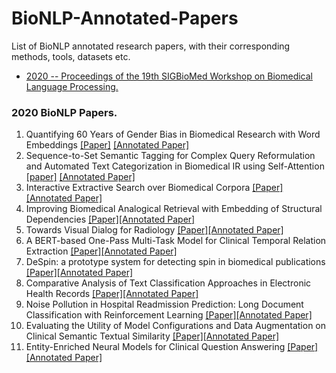 # BioNLP-Annotated-Papers
List of BioNLP annotated research papers, with their corresponding methods, tools, datasets etc.

- [ 2020 -- Proceedings of the 19th SIGBioMed Workshop on Biomedical Language Processing. ](#2020)

<a name="2020"></a>
### 2020 BioNLP Papers.
1. Quantifying 60 Years of Gender Bias in Biomedical Research with Word Embeddings [[Paper]](https://www.aclweb.org/anthology/2020.bionlp-1.1.pdf) [[Annotated Paper]](https://github.com/asad1996172/BioNLP-Annotated-Papers/blob/main/2020/1_2020_Quantifying_60_Years_of_Gender_Bias_in_Biomedical_Research_with_Word_Embeddings.pdf)
1. Sequence-to-Set Semantic Tagging for Complex Query Reformulation and Automated Text Categorization in Biomedical IR using Self-Attention [[paper]](https://www.aclweb.org/anthology/2020.bionlp-1.2.pdf) [[Annotated Paper]](https://github.com/asad1996172/BioNLP-Annotated-Papers/blob/main/2020/2_2020_Sequence-to-Set%20Semantic%20Tagging%20for%20Complex%20Query%20Reformulation%20and%20Automated%20Text%20Categorization%20in%20Biomedical%20IR%20using%20Self-Attention.pdf)
1. Interactive Extractive Search over Biomedical Corpora [[Paper]](https://www.aclweb.org/anthology/2020.bionlp-1.3.pdf)[[Annotated Paper]](https://github.com/asad1996172/BioNLP-Annotated-Papers/blob/main/2020/3_2020_Interactive%20Extractive%20Search%20over%20Biomedical%20Corpora.pdf)
1. Improving Biomedical Analogical Retrieval with Embedding of Structural Dependencies [[Paper]](https://www.aclweb.org/anthology/2020.bionlp-1.3.pdf)[[Annotated Paper]](https://github.com/asad1996172/BioNLP-Annotated-Papers/blob/main/2020/4_2020_Improving%20Biomedical%20Analogical%20Retrieval%20with%20Embedding%20of%20Structural%20Dependencies%202.pdf)
1. Towards Visual Dialog for Radiology [[Paper]](https://www.aclweb.org/anthology/2020.bionlp-1.6.pdf)[[Annotated Paper]](https://github.com/asad1996172/BioNLP-Annotated-Papers/blob/main/2020/5_2020_Towards%20Visual%20Dialog%20for%20Radiology%202.pdf)
1. A BERT-based One-Pass Multi-Task Model for Clinical Temporal Relation Extraction [[Paper]](https://www.aclweb.org/anthology/2020.bionlp-1.7.pdf)[[Annotated Paper]](https://github.com/asad1996172/BioNLP-Annotated-Papers/blob/main/2020/6_2020_A%20BERT-based%20One-Pass%20Multi-Task%20Model%20for%20Clinical%20Temporal%20Relation%20Extraction%202.pdf)
1. DeSpin: a prototype system for detecting spin in biomedical publications [[Paper]](https://www.aclweb.org/anthology/2020.bionlp-1.5.pdf)[[Annotated Paper]](https://github.com/asad1996172/BioNLP-Annotated-Papers/blob/main/2020/7_2020_DeSpin-%20a%20prototype%20system%20for%20detecting%20spin%20in%20biomedical%20publications%202.pdf)
1. Comparative Analysis of Text Classification Approaches in Electronic Health Records [[Paper]](https://www.aclweb.org/anthology/2020.bionlp-1.9.pdf)[[Annotated Paper]](https://github.com/asad1996172/BioNLP-Annotated-Papers/blob/main/2020/8_2020_Comparative%20Analysis%20of%20Text%20Classification%20Approaches%20in%20Electronic%20Health%20Records.pdf)
1. Noise Pollution in Hospital Readmission Prediction: Long Document Classification with Reinforcement Learning [[Paper]](https://www.aclweb.org/anthology/2020.bionlp-1.10.pdf)[[Annotated Paper]](https://github.com/asad1996172/BioNLP-Annotated-Papers/blob/main/2020/9_2020_Noise%20Pollution%20in%20Hospital%20Readmission%20Prediction-%20Long%20Document%20Classification%20with%20Reinforcement%20Learning.pdf)
1. Evaluating the Utility of Model Configurations and Data Augmentation on Clinical Semantic Textual Similarity [[Paper]](https://www.aclweb.org/anthology/2020.bionlp-1.11.pdf)[[Annotated Paper]](https://github.com/asad1996172/BioNLP-Annotated-Papers/blob/main/2020/10_2020_Evaluating%20the%20Utility%20of%20Model%20Configurations%20and%20Data%20Augmentation%20on%20Clinical%20Semantic%20Textual%20Similarity.pdf)
1. Entity-Enriched Neural Models for Clinical Question Answering [[Paper]](https://www.aclweb.org/anthology/2020.bionlp-1.12.pdf)[[Annotated Paper]](https://github.com/asad1996172/BioNLP-Annotated-Papers/blob/main/2020/11_2020_Entity-Enriched%20Neural%20Models%20for%20Clinical%20Question%20Answering.pdf)
